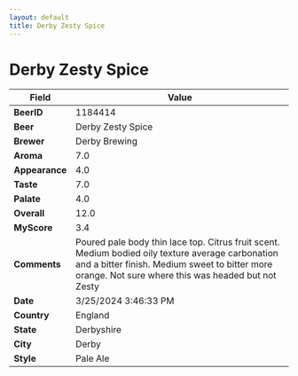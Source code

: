 ```yaml
---
layout: default
title: Derby Zesty Spice
---
```


# Derby Zesty Spice

| Field         | Value     |
|---------------|-----------|
| **BeerID** | 1184414 |
| **Beer** | Derby Zesty Spice |
| **Brewer** | Derby Brewing |
| **Aroma** | 7.0 |
| **Appearance** | 4.0 |
| **Taste** | 7.0 |
| **Palate** | 4.0 |
| **Overall** | 12.0 |
| **MyScore** | 3.4 |
| **Comments** | Poured pale body thin lace top. Citrus fruit scent. Medium bodied oily texture average carbonation and a bitter finish. Medium sweet to bitter more orange. Not sure where this was headed but not Zesty  |
| **Date** | 3/25/2024 3:46:33 PM |
| **Country** | England |
| **State** | Derbyshire |
| **City** | Derby |
| **Style** | Pale Ale |
